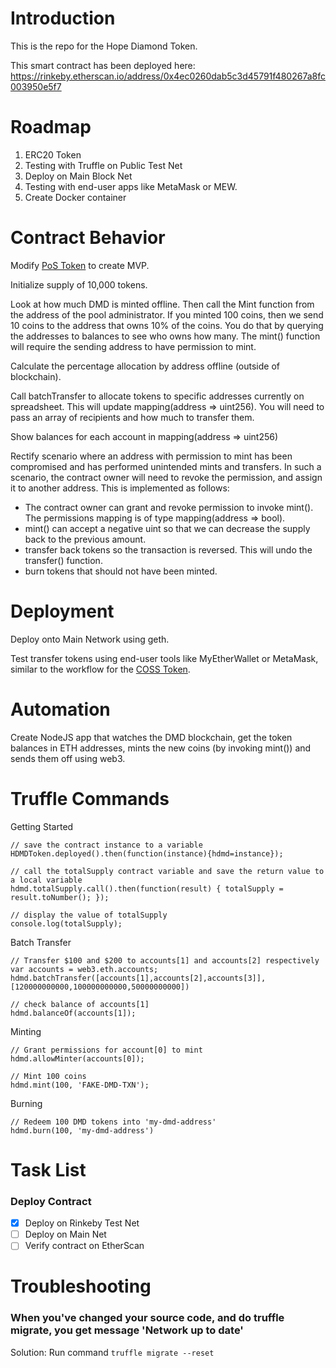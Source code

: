 # Introduction

This is the repo for the Hope Diamond Token.

This smart contract has been deployed here:
https://rinkeby.etherscan.io/address/0x4ec0260dab5c3d45791f480267a8fc003950e5f7

# Roadmap

1. ERC20 Token
1. Testing with Truffle on Public Test Net
1. Deploy on Main Block Net
1. Testing with end-user apps like MetaMask or MEW.
1. Create Docker container

# Contract Behavior

Modify [PoS Token](https://etherscan.io/address/0xee609fe292128cad03b786dbb9bc2634ccdbe7fc#code) to create MVP.

Initialize supply of 10,000 tokens.

Look at how much DMD is minted offline. Then call the Mint function from the address of the pool administrator. If you minted 100 coins, then we send 10 coins to the address that owns 10% of the coins. You do that by querying the addresses to balances to see who owns how many. The mint() function will require the sending address to have permission to mint.

Calculate the percentage allocation by address offline (outside of blockchain).

Call batchTransfer to allocate tokens to specific addresses currently on spreadsheet. This will update mapping(address => uint256). You will need to pass an array of recipients and how much to transfer them.

Show balances for each account in mapping(address => uint256)

Rectify scenario where an address with permission to mint has been compromised and has performed unintended mints and transfers. In such a scenario, the contract owner will need to revoke the permission, and assign it to another address. This is implemented as follows:
* The contract owner can grant and revoke permission to invoke mint(). The permissions mapping is of type mapping(address => bool).
* mint() can accept a negative uint so that we can decrease the supply back to the previous amount.
* transfer back tokens so the transaction is reversed. This will undo the transfer() function.
* burn tokens that should not have been minted.

# Deployment

Deploy onto Main Network using geth.

Test transfer tokens using end-user tools like MyEtherWallet or MetaMask, similar to the workflow for the [COSS Token](https://coss.io/coss-token-based-fee-split-allocation-tutorial).

# Automation

Create NodeJS app that watches the DMD blockchain, get the token balances in ETH addresses, mints the new coins (by invoking mint()) and sends them off using web3.

# Truffle Commands

Getting Started
```
// save the contract instance to a variable
HDMDToken.deployed().then(function(instance){hdmd=instance});

// call the totalSupply contract variable and save the return value to a local variable
hdmd.totalSupply.call().then(function(result) { totalSupply = result.toNumber(); });

// display the value of totalSupply
console.log(totalSupply);
```

Batch Transfer
```
// Transfer $100 and $200 to accounts[1] and accounts[2] respectively
var accounts = web3.eth.accounts;
hdmd.batchTransfer([accounts[1],accounts[2],accounts[3]],[120000000000,100000000000,50000000000])

// check balance of accounts[1]
hdmd.balanceOf(accounts[1]);
```

Minting
```
// Grant permissions for account[0] to mint
hdmd.allowMinter(accounts[0]);

// Mint 100 coins
hdmd.mint(100, 'FAKE-DMD-TXN');
```

Burning
```
// Redeem 100 DMD tokens into 'my-dmd-address'
hdmd.burn(100, 'my-dmd-address')
```

# Task List

### Deploy Contract

- [x] Deploy on Rinkeby Test Net
- [ ] Deploy on Main Net
- [ ] Verify contract on EtherScan

# Troubleshooting

### When you've changed your source code, and do truffle migrate, you get message 'Network up to date'

Solution: Run command `truffle migrate --reset`